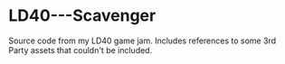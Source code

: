 # LD40---Scavenger

Source code from my LD40 game jam. Includes references to some 3rd Party assets that couldn't be included. 
